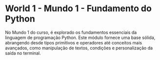 # World 1 - Mundo 1 - Fundamento do Python

No Mundo 1 do curso, é explorado os fundamentos essenciais da linguagem de programação Python. 
Este módulo fornece uma base sólida, abrangendo desde tipos primitivos e operadores até conceitos 
mais avançados, como manipulação de textos, condições e personalização da saída no terminal.